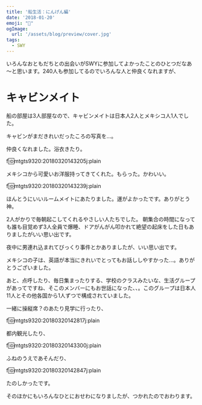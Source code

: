 ```yaml
---
title: '船生活：にんげん編'
date: '2018-01-20'
emoji: "👶"
ogImage:
  url: '/assets/blog/preview/cover.jpg'
tags:
  - SWY
---
```


いろんなおともだちとの出会いがSWYに参加してよかったことのひとつだなあ～と思います。240人も参加してるのでいろんな人と仲良くなれますが、

# キャビンメイト
船の部屋は3人部屋なので、キャビンメイトは日本人2人とメキシコ人1人でした。

 

キャビンがまだきれいだったころの写真を...。

 

 

仲良くなれました。浴衣きたり。

f:id:mtgts9320:20180320143205j:plain

 

メキシコから可愛いお洋服持ってきてくれた。もらった。かわいい。

f:id:mtgts9320:20180320143239j:plain

 

 

ほんとうにいいルームメイトにあたりました。運がよかったです。ありがとう神。

2人がかりで毎朝起こしてくれるやさしい人たちでした。
朝集合の時間になっても誰も目覚めず3人全員で爆睡、ドアがんがん叩かれて絶望の起床をした日もありましたがいい思い出です。

夜中に男連れ込まれてびっくり事件とかありましたが、いい思い出です。

メキシコの子は、英語が本当にきれいでとってもお話ししやすかった...。ありがとうございました。

 

 

あと、点呼したり、毎日集まったりする、学校のクラスみたいな、生活グループがあってですね、そこのメンバーにもお世話になった、、。このグループは日本人11人とその他各国から1人ずつで構成されていました。

 

一緒に操縦席？のあたり見学に行ったり、

f:id:mtgts9320:20180320142817j:plain

 

都内観光したり、

f:id:mtgts9320:20180320143300j:plain

 

ふねのうえであそんだり、

f:id:mtgts9320:20180320142847j:plain

たのしかったです。

 

 

そのほかにもいろんなひとにおせわになりましたが、つかれたのでおわります。